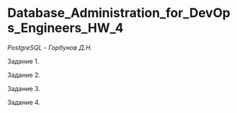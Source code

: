 # Database_Administration_for_DevOps_Engineers_HW_4

*PostgreSQL - Горбунов Д.Н.*

Задание 1.



Задание 2.

Задание 3.

Задание 4.
